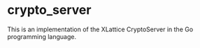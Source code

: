 crypto_server
=============

This is an implementation of the XLattice CryptoServer in the Go programming language.
